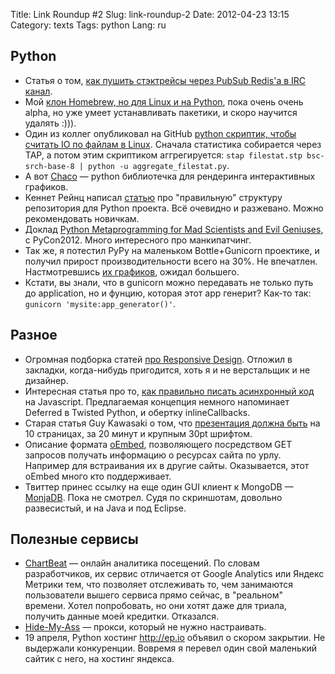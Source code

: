Title: Link Roundup #2
Slug: link-roundup-2
Date: 2012-04-23 13:15
Category: texts
Tags: python
Lang: ru

Python
------
* Статья о том, [как пушить стэктрейсы через PubSub Redis'a в IRC канал](http://charlesleifer.com/blog/using-redis-pub-sub-and-irc-for-error-logging-with-python/).
* Мой [клон Homebrew, но для Linux и на Python](https://github.com/svetlyak40wt/osbench/), пока очень очень alpha, но уже умеет устанавливать пакетики, и скоро научится удалять :))).
* Один из коллег опубликовал на GitHub [python скриптик, чтобы считать IO по файлам в Linux](https://gist.github.com/2397652). Сначала статистика собирается через TAP, а потом этим скриптиком аггрегируется: `stap filestat.stp bsc-srch-base-8 | python -u aggregate_filestat.py`.
* А вот [Chaco](http://github.enthought.com/chaco/) — python библиотечка для рендеринга интерактивных графиков.
* Кеннет Рейнц написал [статью](http://www.kennethreitz.com/repository-structure-and-python.html) про "правильную" структуру репозитория для Python проекта. Всё очевидно и разжевано. Можно рекомендовать новичкам.
* Доклад [Python Metaprogramming for Mad Scientists and Evil Geniuses](http://www.youtube.com/watch?v=Adr_QuDZxuM), с PyCon2012. Много интересного про манкипатчинг.
* Так же, я потестил PyPy на маленьком Bottle+Gunicorn проектике, и получил прирост производительности всего на 30%. Не впечатлен. Настмотревшись [их графиков](http://speed.pypy.org/), ожидал большего.
* Кстати, вы знали, что в gunicorn можно передавать не только путь до application, но и фунцию, которая этот app генерит? Как-то так: `gunicorn 'mysite:app_generator()'`.

Разное
------
* Огромная подборка статей [про Responsive Design](http://www.smashingmagazine.com/2011/07/22/responsive-web-design-techniques-tools-and-design-strategies/). Отложил в закладки, когда-нибудь пригодится, хоть я и не верстальщик и не дизайнер.
* Интересная статья про то, [как правильно писать асинхронный код](http://jeditoolkit.com/2012/04/26/code-logic-not-mechanics.html) на Javascript. Предлагаемая концепция немного напоминает Deferred в Twisted Python, и обертку inlineCallbacks.
* Старая статья Guy Kawasaki о том, что [презентация должна быть](http://blog.guykawasaki.com/2005/12/the_102030_rule.html) на 10 страницах, за 20 минут и крупным 30pt шрифтом.
* Описание формата [oEmbed](http://oembed.com/), позволяющего посредством GET запросов получать информацию о ресурсах сайта по урлу. Например для встраивания их в другие сайты. Оказывается, этот oEmbed много кто поддерживает.
* Твиттер принес ссылку на еще один GUI клиент к MongoDB — [MonjaDB](http://www.jumperz.net/index.php?i=2&a=0&b=9). Пока не смотрел. Судя по скриншотам, довольно развесистый, и на Java и под Eclipse.

Полезные сервисы
----------------
* [ChartBeat](http://chartbeat.com/) — онлайн аналитика посещений. По словам разработчиков, их сервис отличается от Google Analytics или Яндекс Метрики тем, что позволяет отслеживать то, чем занимаются пользователи вышего сервиса прямо сейчас, в "реальном" времени. Хотел попробовать, но они хотят даже для триала, получить данные моей кредитки. Отказался.
* [Hide-My-Ass](http://hidemyass.com) — прокси, который не нужно настраивать.
* 19 апреля, Python хостинг <http://ep.io> объявил о скором закрытии. Не выдержали конкуренции. Вовремя я перевел один свой маленький сайтик с него, на хостинг яндекса.
